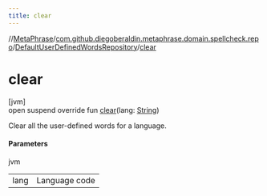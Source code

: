```yaml
---
title: clear
---
```

//[MetaPhrase](../../../index.html)/[com.github.diegoberaldin.metaphrase.domain.spellcheck.repo](../index.html)/[DefaultUserDefinedWordsRepository](index.html)/[clear](clear.html)



# clear



[jvm]\
open suspend override fun [clear](clear.html)(lang: [String](https://kotlinlang.org/api/latest/jvm/stdlib/kotlin/-string/index.html))



Clear all the user-defined words for a language.



#### Parameters


jvm

| | |
|---|---|
| lang | Language code |




